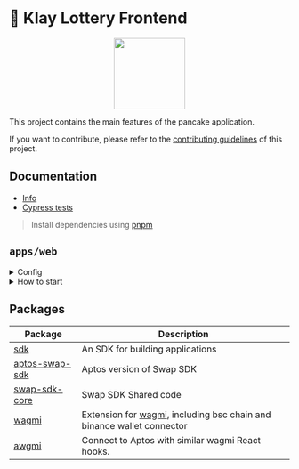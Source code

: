 # 🥞 Klay Lottery Frontend

<p align="center">
  <a href="https://sweepstakes.finance">
      <img src="https://sweepstakes.finance/logo.png" height="128">
  </a>
</p>

This project contains the main features of the pancake application.

If you want to contribute, please refer to the [contributing guidelines](./CONTRIBUTING.md) of this project.

## Documentation

- [Info](doc/Info.md)
- [Cypress tests](doc/Cypress.md)

> Install dependencies using [pnpm](https://pnpm.io)

## `apps/web`

<details>
<summary>
Config
</summary>

| Config               | Location                                                                                              |
| -------------------- | ----------------------------------------------------------------------------------------------------- |
| KlayLottery address  | [constants/contracts.ts @default.klayLottery](apps/web/src/config/constants/contracts.ts?plain=1#L20) |
| KlayLottery ABI      | [abi/klayLottery.ts @klayLotteryABI](apps/web/src/config/abi/klayLottery.ts?plain=1#L1)               |
| Lottery subgraph url | [constants/endpoints.ts @GRAPH_API_LOTTERY](apps/web/src/config/constants/endpoints.ts?plain=1#L5)    |

</details>

<details>
<summary>
How to start
</summary>

```sh
pnpm i
```

start the development server

```sh
pnpm dev
```

build with production mode

```sh
pnpm build

# start the application after build
pnpm start
```

</details>

## Packages

| Package                                    | Description                                                                                                 |
| ------------------------------------------ | ----------------------------------------------------------------------------------------------------------- |
| [sdk](/packages/swap-sdk)                  | An SDK for building applications                                                                            |
| [aptos-swap-sdk](/packages/aptos-swap-sdk) | Aptos version of Swap SDK                                                                                   |
| [swap-sdk-core](/packages/swap-sdk-core)   | Swap SDK Shared code                                                                                        |
| [wagmi](/packages/wagmi)                   | Extension for [wagmi](https://github.com/wagmi-dev/wagmi), including bsc chain and binance wallet connector |
| [awgmi](/packages/awgmi)                   | Connect to Aptos with similar wagmi React hooks.                                                            |
